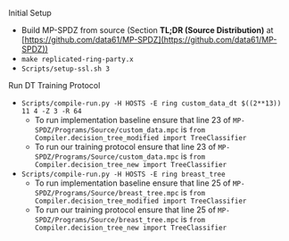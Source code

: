 
Initial Setup
- Build MP-SPDZ from source (Section **TL;DR (Source Distribution)** at [https://github.com/data61/MP-SPDZ](https://github.com/data61/MP-SPDZ))
- `make replicated-ring-party.x`
- `Scripts/setup-ssl.sh 3`

Run DT Training Protocol
- `Scripts/compile-run.py -H HOSTS -E ring custom_data_dt $((2**13)) 11 4 -Z 3 -R 64`
    - To run implementation baseline ensure that line 23 of `MP-SPDZ/Programs/Source/custom_data.mpc` is `from Compiler.decision_tree_modified import TreeClassifier`
    - To run our training protocol ensure that line 23 of `MP-SPDZ/Programs/Source/custom_data.mpc` is `from Compiler.decision_tree_new import TreeClassifier`
- `Scripts/compile-run.py -H HOSTS -E ring breast_tree`
    - To run implementation baseline ensure that line 25 of `MP-SPDZ/Programs/Source/breast_tree.mpc` is `from Compiler.decision_tree_modified import TreeClassifier`
    - To run our training protocol ensure that line 25 of `MP-SPDZ/Programs/Source/breast_tree.mpc` is `from Compiler.decision_tree_new import TreeClassifier`
